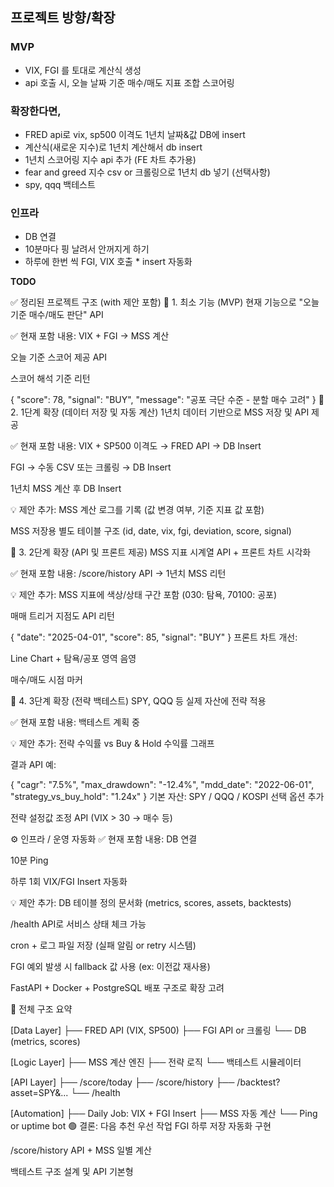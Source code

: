 ## 프로젝트 방향/확장
### MVP
- VIX, FGI 를 토대로 계산식 생성
- api 호출 시, 오늘 날짜 기준 매수/매도 지표 조합 스코어링

### 확장한다면, 
- FRED api로 vix, sp500 이격도 1년치 날짜&값 DB에 insert
- 계산식(새로운 지수)로 1년치 계산해서 db insert
- 1년치 스코어링 지수 api 추가 (FE 차트 추가용)
- fear and greed 지수 csv or 크롤링으로 1년치 db 넣기 (선택사항)
- spy, qqq 백테스트

### 인프라
- DB 연결
- 10분마다 핑 날려서 안꺼지게 하기
- 하루에 한번 씩 FGI, VIX 호출 * insert 자동화


**TODO**


✅ 정리된 프로젝트 구조 (with 제안 포함)
📌 1. 최소 기능 (MVP)
현재 기능으로 "오늘 기준 매수/매도 판단" API

✅ 현재 포함 내용:
VIX + FGI → MSS 계산

오늘 기준 스코어 제공 API

 스코어 해석 기준 리턴

{
  "score": 78,
  "signal": "BUY",
  "message": "공포 극단 수준 - 분할 매수 고려"
}
📌 2. 1단계 확장 (데이터 저장 및 자동 계산)
1년치 데이터 기반으로 MSS 저장 및 API 제공

✅ 현재 포함 내용:
VIX + SP500 이격도 → FRED API → DB Insert

FGI → 수동 CSV 또는 크롤링 → DB Insert

1년치 MSS 계산 후 DB Insert

💡 제안 추가:
 MSS 계산 로그를 기록 (값 변경 여부, 기준 지표 값 포함)

 MSS 저장용 별도 테이블 구조 (id, date, vix, fgi, deviation, score, signal)

📌 3. 2단계 확장 (API 및 프론트 제공)
MSS 지표 시계열 API + 프론트 차트 시각화

✅ 현재 포함 내용:
/score/history API → 1년치 MSS 리턴

💡 제안 추가:
 MSS 지표에 색상/상태 구간 포함 (030: 탐욕, 70100: 공포)

 매매 트리거 지점도 API 리턴


{
  "date": "2025-04-01",
  "score": 85,
  "signal": "BUY"
}
 프론트 차트 개선:

Line Chart + 탐욕/공포 영역 음영

매수/매도 시점 마커

📌 4. 3단계 확장 (전략 백테스트)
SPY, QQQ 등 실제 자산에 전략 적용

✅ 현재 포함 내용:
백테스트 계획 중

💡 제안 추가:
 전략 수익률 vs Buy & Hold 수익률 그래프

 결과 API 예:

{
  "cagr": "7.5%",
  "max_drawdown": "-12.4%",
  "mdd_date": "2022-06-01",
  "strategy_vs_buy_hold": "1.24x"
}
 기본 자산: SPY / QQQ / KOSPI 선택 옵션 추가

 전략 설정값 조정 API (VIX > 30 → 매수 등)

⚙️ 인프라 / 운영 자동화
✅ 현재 포함 내용:
DB 연결

10분 Ping

하루 1회 VIX/FGI Insert 자동화

💡 제안 추가:
 DB 테이블 정의 문서화 (metrics, scores, assets, backtests)

 /health API로 서비스 상태 체크 가능

 cron + 로그 파일 저장 (실패 알림 or retry 시스템)

 FGI 예외 발생 시 fallback 값 사용 (ex: 이전값 재사용)

 FastAPI + Docker + PostgreSQL 배포 구조로 확장 고려

📌 전체 구조 요약

[Data Layer]
 ├── FRED API (VIX, SP500)
 ├── FGI API or 크롤링
 └── DB (metrics, scores)

[Logic Layer]
 ├── MSS 계산 엔진
 ├── 전략 로직
 └── 백테스트 시뮬레이터

[API Layer]
 ├── /score/today
 ├── /score/history
 ├── /backtest?asset=SPY&...
 └── /health

[Automation]
 ├── Daily Job: VIX + FGI Insert
 ├── MSS 자동 계산
 └── Ping or uptime bot
🟢 결론: 다음 추천 우선 작업
 FGI 하루 저장 자동화 구현

 /score/history API + MSS 일별 계산

 백테스트 구조 설계 및 API 기본형





